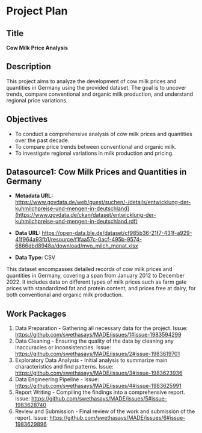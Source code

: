# Project Plan

## Title
**Cow Milk Price Analysis**

## Description
This project aims to analyze the development of cow milk prices and quantities in Germany using the provided dataset. The goal is to uncover trends, compare conventional and organic milk production, and understand regional price variations.

## Objectives
- To conduct a comprehensive analysis of cow milk prices and quantities over the past decade.
- To compare price trends between conventional and organic milk.
- To investigate regional variations in milk production and pricing.

## Datasource1: Cow Milk Prices and Quantities in Germany

- **Metadata URL:** https://www.govdata.de/web/guest/suchen/-/details/entwicklung-der-kuhmilchpreise-und-mengen-in-deutschland](https://www.govdata.de/ckan/dataset/entwicklung-der-kuhmilchpreise-und-mengen-in-deutschland.rdf)

- **Data URL:** https://open-data.ble.de/dataset/cf985b36-21f7-431f-a929-41f964a93fb1/resource/f1faa57c-0acf-495b-9574-6866dbd8948a/download/mvo_milch_monat.xlsx

- **Data Type:** CSV


This dataset encompasses detailed records of cow milk prices and quantities in Germany, covering a span from January 2012 to December 2022. It includes data on different types of milk prices such as farm gate prices with standardized fat and protein content, and prices free at dairy, for both conventional and organic milk production.

## Work Packages

1. Data Preparation - Gathering all necessary data for the project. Issue: https://github.com/swethasays/MADE/issues/1#issue-1983594299
2. Data Cleaning - Ensuring the quality of the data by cleaning any inaccuracies or inconsistencies. Issue: https://github.com/swethasays/MADE/issues/2#issue-1983619701
3. Exploratory Data Analysis - Initial analysis to summarize main characteristics and find patterns. Issue: https://github.com/swethasays/MADE/issues/3#issue-1983623936
4. Data Engineering Pipeline - Issue: https://github.com/swethasays/MADE/issues/4#issue-1983625991
5. Report Writing - Compiling the findings into a comprehensive report. Issue: https://github.com/swethasays/MADE/issues/5#issue-1983628740
6. Review and Submission - Final review of the work and submission of the report. Issue: https://github.com/swethasays/MADE/issues/6#issue-1983629896



